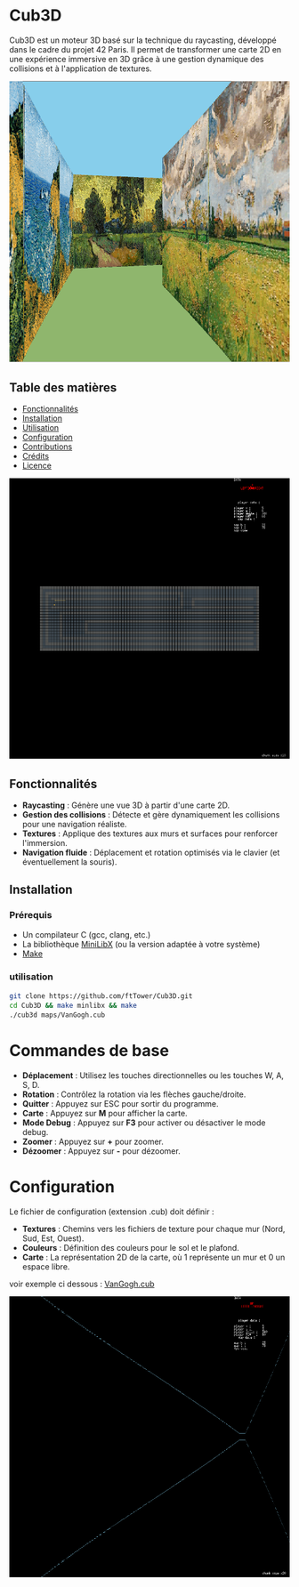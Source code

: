 # Cub3D

Cub3D est un moteur 3D basé sur la technique du raycasting, développé dans le cadre du projet 42 Paris. Il permet de transformer une carte 2D en une expérience immersive en 3D grâce à une gestion dynamique des collisions et à l'application de textures.

![Cub3D](https://github.com/ftTower/cub3d/blob/main/assets/gamePic.png)

## Table des matières

- [Fonctionnalités](#fonctionnalités)
- [Installation](#installation)
- [Utilisation](#utilisation)
- [Configuration](#configuration)
- [Contributions](#contributions)
- [Crédits](#crédits)
- [Licence](#licence)

![Cub3D](https://github.com/ftTower/cub3d/blob/main/assets/mapPic.png)

## Fonctionnalités

- **Raycasting** : Génère une vue 3D à partir d'une carte 2D.
- **Gestion des collisions** : Détecte et gère dynamiquement les collisions pour une navigation réaliste.
- **Textures** : Applique des textures aux murs et surfaces pour renforcer l'immersion.
- **Navigation fluide** : Déplacement et rotation optimisés via le clavier (et éventuellement la souris).

## Installation

### Prérequis

- Un compilateur C (gcc, clang, etc.)
- La bibliothèque [MiniLibX](https://github.com/42Paris/minilibx-linux) (ou la version adaptée à votre système)
- [Make](https://www.gnu.org/software/make/)


### utilisation
   ```bash
   git clone https://github.com/ftTower/Cub3D.git
   cd Cub3D && make minlibx && make
   ./cub3d maps/VanGogh.cub
  ```

# Commandes de base
- **Déplacement** : Utilisez les touches directionnelles ou les touches W, A, S, D.
- **Rotation** : Contrôlez la rotation via les flèches gauche/droite.
- **Quitter** : Appuyez sur ESC pour sortir du programme.
- **Carte** : Appuyez sur **M** pour afficher la carte.
- **Mode Debug** : Appuyez sur **F3** pour activer ou désactiver le mode debug.
- **Zoomer** : Appuyez sur **+** pour zoomer.
- **Dézoomer** : Appuyez sur **-** pour dézoomer.

# Configuration
Le fichier de configuration (extension .cub) doit définir :

- **Textures** : Chemins vers les fichiers de texture pour chaque mur (Nord, Sud, Est, Ouest).
- **Couleurs** : Définition des couleurs pour le sol et le plafond.
- **Carte** : La représentation 2D de la carte, où 1 représente un mur et 0 un espace libre.

voir exemple ci dessous : 
[VanGogh.cub](https://github.com/ftTower/cub3d/blob/main/maps/VanGogh.cub)

![Cub3D](https://github.com/ftTower/cub3d/blob/main/assets/debugPic.png)


